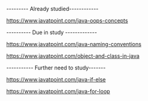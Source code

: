 --------- Already studied------------

https://www.javatpoint.com/java-oops-concepts

---------- Due in study -------------

https://www.javatpoint.com/java-naming-conventions

https://www.javatpoint.com/object-and-class-in-java


----------- Further need to study-------

https://www.javatpoint.com/java-if-else

https://www.javatpoint.com/java-for-loop

